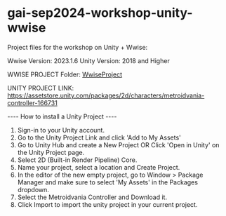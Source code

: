 # gai-sep2024-workshop-unity-wwise

Project files for the workshop on Unity + Wwise:

Wwise Version: 2023.1.6
Unity Version: 2018 and Higher

WWISE PROJECT Folder: [WwiseProject](WwiseProject)


UNITY PROJECT LINK: https://assetstore.unity.com/packages/2d/characters/metroidvania-controller-166731

---- How to install a Unity Project ----

1. Sign-in to your Unity account.
2. Go to the Unity Project Link and click 'Add to My Assets'
3. Go to Unity Hub and create a New Project OR Click 'Open in Unity' on the Unity Project page.
4. Select 2D (Built-in Render Pipeline) Core.
5. Name your project, select a location and Create Project.
6. In the editor of the new empty project, go to Window > Package Manager and make sure to select 'My Assets' in the Packages dropdown.
7. Select the Metroidvania Controller and Download it.
8. Click Import to import the unity project in your current project.
